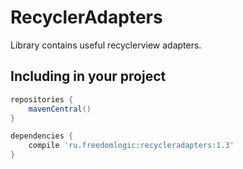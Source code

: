# RecyclerAdapters
Library contains useful recyclerview adapters.

## Including in your project
```groovy
repositories {
    mavenCentral()
}

dependencies {
    compile 'ru.freedomlogic:recycleradapters:1.3'
}
```
